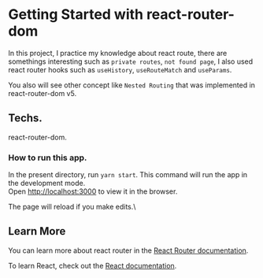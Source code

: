 # Getting Started with react-router-dom

In this project, I practice my knowledge about react route, there are somethings interesting such as `private routes`, `not found page`, I also used react router hooks such as `useHistory`, `useRouteMatch` and `useParams`.

You also will see other concept like `Nested Routing` that was implemented in react-router-dom v5.

## Techs.

react-router-dom.

### How to run this app.

In the present directory, run `yarn start`. This command will run the app in the development mode.\
Open [http://localhost:3000](http://localhost:3000) to view it in the browser.

The page will reload if you make edits.\

## Learn More

You can learn more about react router in the [React Router documentation](https://reactrouter.com/web/guides/quick-start).

To learn React, check out the [React documentation](https://reactjs.org/).
